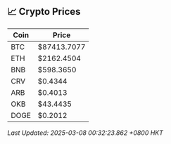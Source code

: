 ## 📈 Crypto Prices

| Coin | Price |
| ---- | ----- |
| BTC | $87413.7077 |
| ETH | $2162.4504 |
| BNB | $598.3650 |
| CRV | $0.4344 |
| ARB | $0.4013 |
| OKB | $43.4435 |
| DOGE | $0.2012 |

_Last Updated: 2025-03-08 00:32:23.862 +0800 HKT_